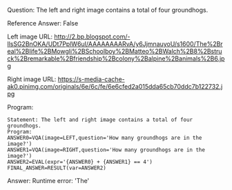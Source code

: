 Question: The left and right image contains a total of four groundhogs.

Reference Answer: False

Left image URL: http://2.bp.blogspot.com/-llsSG2BnOKA/UDt7PplW6uI/AAAAAAAARvA/y6JjmnauyoU/s1600/The%2Breal%2Blife%2BMowgli%2BSchoolboy%2BMatteo%2BWalch%2B8%2Bstruck%2Bremarkable%2Bfriendship%2Bcolony%2Balpine%2Banimals%2B6.jpg

Right image URL: https://s-media-cache-ak0.pinimg.com/originals/6e/6c/fe/6e6cfed2a015dda65cb70ddc7b122732.jpg

Program:

```
Statement: The left and right image contains a total of four groundhogs.
Program:
ANSWER0=VQA(image=LEFT,question='How many groundhogs are in the image?')
ANSWER1=VQA(image=RIGHT,question='How many groundhogs are in the image?')
ANSWER2=EVAL(expr='{ANSWER0} + {ANSWER1} == 4')
FINAL_ANSWER=RESULT(var=ANSWER2)
```
Answer: Runtime error: 'The'

